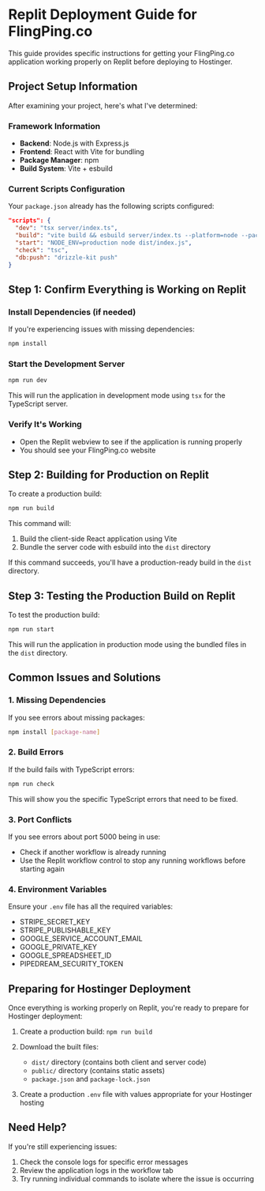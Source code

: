 # Replit Deployment Guide for FlingPing.co

This guide provides specific instructions for getting your FlingPing.co application working properly on Replit before deploying to Hostinger.

## Project Setup Information

After examining your project, here's what I've determined:

### Framework Information
- **Backend**: Node.js with Express.js
- **Frontend**: React with Vite for bundling
- **Package Manager**: npm
- **Build System**: Vite + esbuild

### Current Scripts Configuration
Your `package.json` already has the following scripts configured:
```json
"scripts": {
  "dev": "tsx server/index.ts",
  "build": "vite build && esbuild server/index.ts --platform=node --packages=external --bundle --format=esm --outdir=dist",
  "start": "NODE_ENV=production node dist/index.js",
  "check": "tsc",
  "db:push": "drizzle-kit push"
}
```

## Step 1: Confirm Everything is Working on Replit

### Install Dependencies (if needed)
If you're experiencing issues with missing dependencies:
```bash
npm install
```

### Start the Development Server
```bash
npm run dev
```
This will run the application in development mode using `tsx` for the TypeScript server.

### Verify It's Working
- Open the Replit webview to see if the application is running properly
- You should see your FlingPing.co website

## Step 2: Building for Production on Replit

To create a production build:
```bash
npm run build
```

This command will:
1. Build the client-side React application using Vite
2. Bundle the server code with esbuild into the `dist` directory

If this command succeeds, you'll have a production-ready build in the `dist` directory.

## Step 3: Testing the Production Build on Replit

To test the production build:
```bash
npm run start
```

This will run the application in production mode using the bundled files in the `dist` directory.

## Common Issues and Solutions

### 1. Missing Dependencies
If you see errors about missing packages:
```bash
npm install [package-name]
```

### 2. Build Errors
If the build fails with TypeScript errors:
```bash
npm run check
```
This will show you the specific TypeScript errors that need to be fixed.

### 3. Port Conflicts
If you see errors about port 5000 being in use:
- Check if another workflow is already running
- Use the Replit workflow control to stop any running workflows before starting again

### 4. Environment Variables
Ensure your `.env` file has all the required variables:
- STRIPE_SECRET_KEY
- STRIPE_PUBLISHABLE_KEY
- GOOGLE_SERVICE_ACCOUNT_EMAIL
- GOOGLE_PRIVATE_KEY
- GOOGLE_SPREADSHEET_ID
- PIPEDREAM_SECURITY_TOKEN

## Preparing for Hostinger Deployment

Once everything is working properly on Replit, you're ready to prepare for Hostinger deployment:

1. Create a production build: `npm run build`
2. Download the built files:
   - `dist/` directory (contains both client and server code)
   - `public/` directory (contains static assets)
   - `package.json` and `package-lock.json`

3. Create a production `.env` file with values appropriate for your Hostinger hosting

## Need Help?

If you're still experiencing issues:
1. Check the console logs for specific error messages
2. Review the application logs in the workflow tab
3. Try running individual commands to isolate where the issue is occurring